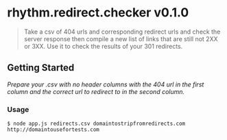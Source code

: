# rhythm.redirect.checker v0.1.0
> Take a csv of 404 urls and corresponding redirect urls and check the server response then compile a new list of links that are still not 2XX or 3XX. Use it to check the results of your 301 redirects.

## Getting Started
_Prepare your .csv with no header columns with the 404 url in the first column and the correct url to redirect to in the second column._

### Usage

```$ node app.js redirects.csv domaintostripfromredirects.com http://domaintousefortests.com```

